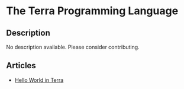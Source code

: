 # The Terra Programming Language

## Description

No description available. Please consider contributing.

## Articles

- [Hello World in Terra](https://sampleprograms.io/projects/hello-world/terra)